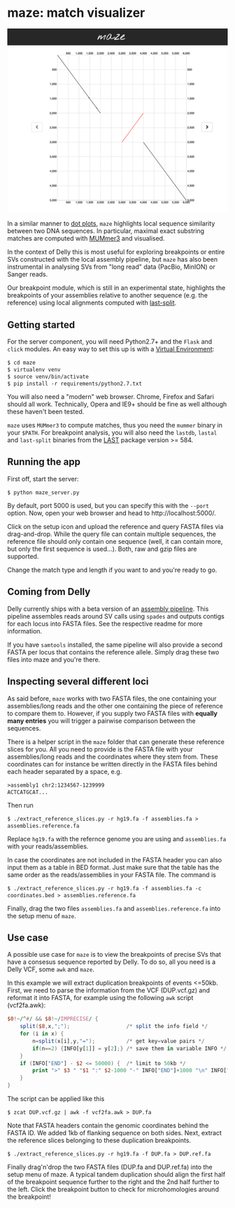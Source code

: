 # maze: match visualizer

<p align="center">
  <img src="maze.png" alt="maze" width="600">
</p>

In a similar manner to
[dot plots](http://en.wikipedia.org/wiki/Dot_plot_%28bioinformatics%29),
`maze` highlights local sequence similarity between two DNA sequences.
In particular, maximal exact substring matches are computed with
[MUMmer3](http://mummer.sourceforge.net/) and visualised.

In the context of Delly this is most useful for exploring breakpoints
or entire SVs constructed with the local assembly pipeline,
but `maze` has also been instrumental in analysing SVs from
"long read" data (PacBio, MinION) or Sanger reads.

Our breakpoint module, which is still in an experimental state, highlights
the breakpoints of your assemblies relative to another sequence (e.g. the 
reference) using local alignments computed with [last-split](http://last.cbrc.jp/).

## Getting started
For the server component, you will need Python2.7+ and the
`Flask` and `click` modules. An easy way to set this up is with a
[Virtual Environment](http://docs.python-guide.org/en/latest/dev/virtualenvs/):

    $ cd maze
    $ virtualenv venv
    $ source venv/bin/activate
    $ pip install -r requirements/python2.7.txt

You will also need a "modern" web browser. Chrome, Firefox and Safari 
should all work. Technically, Opera and IE9+ should be fine as well 
although these haven't been tested.

`maze` uses `MUMmer3` to compute matches, thus you need the
`mummer` binary in your `$PATH`. For breakpoint analysis, you
will also need the `lastdb`, `lastal` and `last-split` binaries 
from the [LAST](http://last.cbrc.jp/) package version >= 584.

## Running the app
First off, start the server:

    $ python maze_server.py

By default, port 5000 is used, but you can specify this with the
`--port` option. Now, open your web browser and head to http://localhost:5000/.

Click on the setup icon and upload the reference and query FASTA
files via drag-and-drop. While the query file can contain 
multiple sequences, the reference file should only contain one sequence
(well, it can contain more, but only the first sequence is used...).
Both, raw and gzip files are supported.

Change the match type and length if you want to and you're ready to go.

## Coming from Delly
Delly currently ships with a beta version of an 
[assembly pipeline](https://github.com/tobiasrausch/delly/tree/master/assembly). 
This pipeline assembles reads around SV calls using `spades` and outputs
contigs for each locus into FASTA files. See the respective readme for
more information.

If you have `samtools` installed, the same pipeline will also provide a
second FASTA per locus that contains the reference allele. Simply drag 
these two files into maze and you're there.

## Inspecting several different loci
As said before, `maze` works with two FASTA files, the one containing your 
assemblies/long reads and the other one containing the piece of reference 
to compare them to. However, if you supply two FASTA files with **equally 
many entries** you will trigger a pairwise comparison between the sequences. 	

There is a helper script in the `maze` folder that can generate these
reference slices for you. All you need to provide is the FASTA file
with your assemblies/long reads and the coordinates where they stem from. 
These coordinates can for instance be written directly in the FASTA files 
behind each header separated by a space, e.g.

    >assembly1 chr2:1234567-1239999
    ACTCATGCAT...

Then run

    $ ./extract_reference_slices.py -r hg19.fa -f assemblies.fa > assemblies.reference.fa

Replace `hg19.fa` with the refernce genome you are using and `assemblies.fa`
with your reads/assemblies. 

In case the coordinates are not included in the FASTA header you can 
also input them as a table in BED format. Just make sure that the table 
has the same order as the reads/assemblies in your FASTA file. The 
command is 

    $ ./extract_reference_slices.py -r hg19.fa -f assemblies.fa -c coordinates.bed > assemblies.reference.fa 

Finally, drag the two files `assemblies.fa` and `assemblies.reference.fa`
into the setup menu of `maze`.

## Use case
A possible use case for `maze` is to view the breakpoints of precise SVs
that have a consesus sequence reported by Delly. To do so, all you need is
a Delly VCF, some `awk` and `maze`.

In this example we will extract duplication breakpoints of events <=50kb.
First, we need to parse the information from the VCF (DUP.vcf.gz) and 
reformat it into FASTA, for example using the following `awk` script (vcf2fa.awk):

```awk
$0!~/^#/ && $8!~/IMPRECISE/ {
	split($8,x,";");                  /* split the info field */
	for (i in x) { 
		n=split(x[i],y,"=");          /* get key=value pairs */
		if(n==2) {INFO[y[1]] = y[2];} /* save them in variable INFO */
	} 
	if (INFO["END"] - $2 <= 50000) {  /* limit to 50kb */
		print ">" $3 " "$1 ":" $2-1000 "-" INFO["END"]+1000 "\n" INFO["CONSENSUS"]
	}
}
```

The script can be applied like this

    $ zcat DUP.vcf.gz | awk -f vcf2fa.awk > DUP.fa

Note that FASTA headers contain the genomic coordinates behind
the FASTA ID. We added 1kb of flanking sequence on both sides.
Next, extract the reference slices belonging to these duplication breakpoints.

    $ ./extract_reference_slices.py -r hg19.fa -f DUP.fa > DUP.ref.fa

Finally drag'n'drop the two FASTA files (DUP.fa and DUP.ref.fa) into 
the setup menu of maze. A typical tandem duplication should align
the first half of the breakpoint sequence further to the right and the
2nd half further to the left. Click the breakpoint button to check for
microhomologies around the breakpoint!
